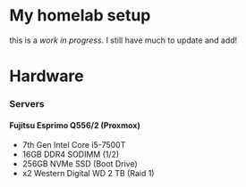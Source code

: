 # My homelab setup
this is a *work in progress*. I still have much to update and add!

# Hardware

### Servers
#### Fujitsu Esprimo Q556/2 (Proxmox)

* 7th Gen Intel Core i5-7500T
* 16GB DDR4 SODIMM (1/2)
* 256GB NVMe SSD (Boot Drive)
* x2 Western Digital WD 2 TB (Raid 1)
